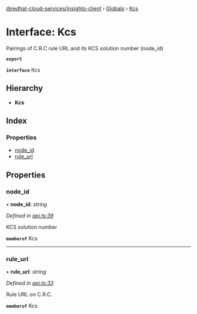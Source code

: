 [@redhat-cloud-services/insights-client](../README.md) › [Globals](../globals.md) › [Kcs](kcs.md)

# Interface: Kcs

Pairings of C.R.C rule URL and its KCS solution number (node_id)

**`export`** 

**`interface`** Kcs

## Hierarchy

* **Kcs**

## Index

### Properties

* [node_id](kcs.md#node_id)
* [rule_url](kcs.md#rule_url)

## Properties

###  node_id

• **node_id**: *string*

*Defined in [api.ts:39](https://github.com/RedHatInsights/javascript-clients/blob/master/packages/insights/api.ts#L39)*

KCS solution number

**`memberof`** Kcs

___

###  rule_url

• **rule_url**: *string*

*Defined in [api.ts:33](https://github.com/RedHatInsights/javascript-clients/blob/master/packages/insights/api.ts#L33)*

Rule URL on C.R.C.

**`memberof`** Kcs
